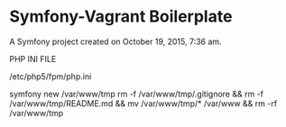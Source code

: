 Symfony-Vagrant Boilerplate
===

A Symfony project created on October 19, 2015, 7:36 am.

PHP INI FILE

/etc/php5/fpm/php.ini

symfony new /var/www/tmp
rm -f /var/www/tmp/.gitignore && rm -f /var/www/tmp/README.md && mv /var/www/tmp/* /var/www && rm -rf /var/www/tmp